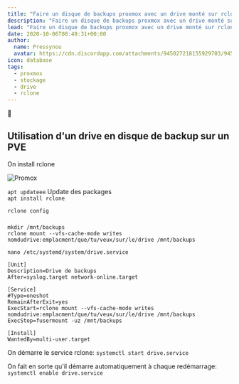 ```yaml
---
title: "Faire un disque de backups proxmox avec un drive monté sur rclone 💾"
description: "Faire un disque de backups proxmox avec un drive monté sur rclone"💾
lead: "Faire un disque de backups proxmox avec un drive monté sur rclone 💾"
date: 2020-10-06T08:49:31+00:00
author:
  name: Pressynou
  avatar: https://cdn.discordapp.com/attachments/945027218155929703/945713566214914138/profilephoto.jpg
icon: database
tags:
  - proxmox
  - stockage
  - drive
  - rclone
---
```

💾

## Utilisation d'un drive en disque de backup sur un PVE

On install rclone


![Promox](https://docs.pressynou.ch/virtualisation/proxmox/rclone-backups/af.png)

`apt updateee` Update des packages  
`apt install rclone`  

`rclone config`

### 

`mkdir /mnt/backups`  
`rclone mount --vfs-cache-mode writes nomdudrive:emplacment/que/tu/veux/sur/le/drive /mnt/backups`  

`nano /etc/systemd/system/drive.service`  


    [Unit]
	Description=Drive de backups
	After=syslog.target network-online.target

	[Service]
	#Type=oneshot
	RemainAfterExit=yes
	ExecStart=rclone mount --vfs-cache-mode writes 	nomdudrive:emplacment/que/tu/veux/sur/le/drive /mnt/backups	
	ExecStop=fusermount -uz /mnt/backups

	[Install]
	WantedBy=multi-user.target

On démarre le service rclone:
`systemctl start drive.service`

On fait en sorte qu'il démarre automatiquement à chaque redémarrage:
`systemctl enable drive.service` 